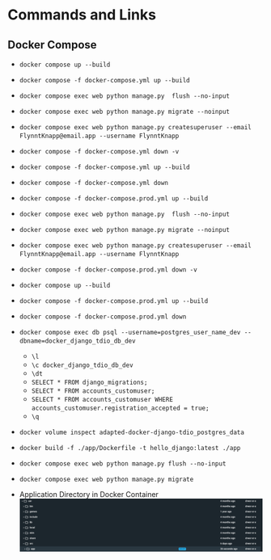# Commands and Links

## Docker Compose

- `docker compose up --build`

- `docker compose -f docker-compose.yml up --build`
- `docker compose exec web python manage.py  flush --no-input`
- `docker compose exec web python manage.py migrate --noinput`
- `docker compose exec web python manage.py createsuperuser --email FlynntKnapp@email.app --username FlynntKnapp`
- `docker compose -f docker-compose.yml down -v`

- `docker compose -f docker-compose.yml up --build`
- `docker compose -f docker-compose.yml down`


- `docker compose -f docker-compose.prod.yml up --build`
- `docker compose exec web python manage.py  flush --no-input`
- `docker compose exec web python manage.py migrate --noinput`
- `docker compose exec web python manage.py createsuperuser --email FlynntKnapp@email.app --username FlynntKnapp`
- `docker compose -f docker-compose.prod.yml down -v`

- `docker compose up --build`
- `docker compose -f docker-compose.prod.yml up --build`
- `docker compose -f docker-compose.prod.yml down`



- `docker compose exec db psql --username=postgres_user_name_dev --dbname=docker_django_tdio_db_dev`
    - `\l`
    - `\c docker_django_tdio_db_dev`
    - `\dt`
    - `SELECT * FROM django_migrations;`
    - `SELECT * FROM accounts_customuser;`
    - `SELECT * FROM accounts_customuser WHERE accounts_customuser.registration_accepted = true;`
    - `\q`
- `docker volume inspect adapted-docker-django-tdio_postgres_data`

- `docker build -f ./app/Dockerfile -t hello_django:latest ./app`

- `docker compose exec web python manage.py flush --no-input`
- `docker compose exec web python manage.py migrate`

- Application Directory in Docker Container
    ![Application directory in Docker Container](../documentation_images/ApplicationLocation.png)